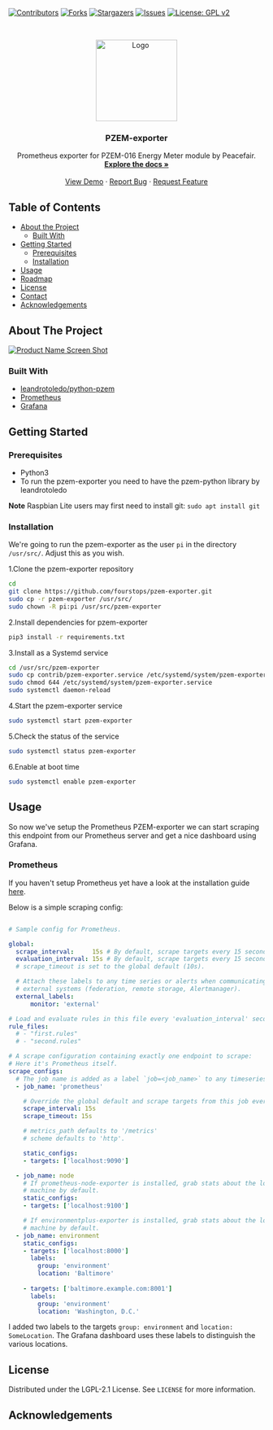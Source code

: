 <!--
*** Thanks for checking out this README Template. If you have a suggestion that would
*** make this better, please fork the pzem-exporter and create a pull request or simply open
*** an issue with the tag "enhancement".
*** Thanks again! Now go create something AMAZING! :D
***
***
***
*** To avoid retyping too much info. Do a search and replace for the following:
*** fourstops, pzem-exporter, tijmenvdbrink, email
-->


<!-- PROJECT SHIELDS -->
<!--
*** I'm using markdown "reference style" links for readability.
*** Reference links are enclosed in brackets [ ] instead of parentheses ( ).
*** See the bottom of this document for the declaration of the reference variables
*** for contributors-url, forks-url, etc. This is an optional, concise syntax you may use.
*** https://www.markdownguide.org/basic-syntax/#reference-style-links
-->
[![Contributors][contributors-shield]][contributors-url]
[![Forks][forks-shield]][forks-url]
[![Stargazers][stars-shield]][stars-url]
[![Issues][issues-shield]][issues-url]
[![License: GPL v2](https://img.shields.io/badge/License-GPL_v2-blue.svg)](https://www.gnu.org/licenses/old-licenses/gpl-2.0.en.html)

<!-- PROJECT LOGO -->
<br />
<p align="center">
  <a href="https://github.com/fourstops/pzem-exporter">
    <img src="logo/logo.png" alt="Logo" width="160" height="160">
  </a>

  <h3 align="center">PZEM-exporter</h3>

  <p align="center">
    Prometheus exporter for PZEM-016 Energy Meter module by Peacefair. 
    <br />
    <a href="https://github.com/fourstops/pzem-exporter"><strong>Explore the docs »</strong></a>
    <br />
    <br />
    <a href="https://github.com/fourstops/pzem-exporter">View Demo</a>
    ·
    <a href="https://github.com/fourstops/pzem-exporter/issues">Report Bug</a>
    ·
    <a href="https://github.com/fourstops/pzem-exporter/issues">Request Feature</a>
  </p>
</p>


<!-- TABLE OF CONTENTS -->
## Table of Contents

* [About the Project](#about-the-project)
  * [Built With](#built-with)
* [Getting Started](#getting-started)
  * [Prerequisites](#prerequisites)
  * [Installation](#installation)
* [Usage](#usage)
* [Roadmap](#roadmap)
* [License](#license)
* [Contact](#contact)
* [Acknowledgements](#acknowledgements)



<!-- ABOUT THE PROJECT -->
## About The Project

[![Product Name Screen Shot][product-screenshot]](https://github.com/fourstops/pzem-exporter)

### Built With

* [leandrotoledo/python-pzem](https://github.com/leandrotoledo/python-pzem)
* [Prometheus](https://prometheus.io/)
* [Grafana](https://grafana.com/)


<!-- GETTING STARTED -->
## Getting Started

### Prerequisites

- Python3
- To run the pzem-exporter you need to have the pzem-python library by leandrotoledo

**Note** Raspbian Lite users may first need to install git: `sudo apt install git`

### Installation
We're going to run the pzem-exporter as the user ```pi``` in the directory ```/usr/src/```. Adjust this as you wish.
 
1.Clone the pzem-exporter repository
```sh
cd
git clone https://github.com/fourstops/pzem-exporter.git
sudo cp -r pzem-exporter /usr/src/
sudo chown -R pi:pi /usr/src/pzem-exporter
```

2.Install dependencies for pzem-exporter
```sh
pip3 install -r requirements.txt
```

3.Install as a Systemd service
```sh
cd /usr/src/pzem-exporter
sudo cp contrib/pzem-exporter.service /etc/systemd/system/pzem-exporter.service
sudo chmod 644 /etc/systemd/system/pzem-exporter.service
sudo systemctl daemon-reload
```
4.Start the pzem-exporter service
```sh
sudo systemctl start pzem-exporter
```
5.Check the status of the service
```sh
sudo systemctl status pzem-exporter
```
6.Enable at boot time
```sh
sudo systemctl enable pzem-exporter
```

<!-- USAGE EXAMPLES -->
## Usage

So now we've setup the Prometheus PZEM-exporter we can start scraping this endpoint from our Prometheus server and get a nice dashboard using Grafana.  

### Prometheus

If you haven't setup Prometheus yet have a look at the installation guide [here](https://prometheus.io/docs/prometheus/latest/installation/).

Below is a simple scraping config:

```yaml

# Sample config for Prometheus.

global:
  scrape_interval:     15s # By default, scrape targets every 15 seconds.
  evaluation_interval: 15s # By default, scrape targets every 15 seconds.
  # scrape_timeout is set to the global default (10s).

  # Attach these labels to any time series or alerts when communicating with
  # external systems (federation, remote storage, Alertmanager).
  external_labels:
      monitor: 'external'

# Load and evaluate rules in this file every 'evaluation_interval' seconds.
rule_files:
  # - "first.rules"
  # - "second.rules"

# A scrape configuration containing exactly one endpoint to scrape:
# Here it's Prometheus itself.
scrape_configs:
  # The job name is added as a label `job=<job_name>` to any timeseries scraped from this config.
  - job_name: 'prometheus'

    # Override the global default and scrape targets from this job every 5 seconds.
    scrape_interval: 15s
    scrape_timeout: 15s

    # metrics_path defaults to '/metrics'
    # scheme defaults to 'http'.

    static_configs:
    - targets: ['localhost:9090']

  - job_name: node
    # If prometheus-node-exporter is installed, grab stats about the local
    # machine by default.
    static_configs:
    - targets: ['localhost:9100']

    # If environmentplus-exporter is installed, grab stats about the local
    # machine by default.
  - job_name: environment
    static_configs:
    - targets: ['localhost:8000']
      labels:
        group: 'environment'
        location: 'Baltimore'
        
    - targets: ['baltimore.example.com:8001']
      labels:
        group: 'environment'
        location: 'Washington, D.C.'
``` 

I added two labels to the targets ```group: environment``` and ```location: SomeLocation```. The Grafana dashboard uses these labels to distinguish the various locations.

<!-- LICENSE -->
## License

Distributed under the LGPL-2.1 License. See `LICENSE` for more information.


<!-- ACKNOWLEDGEMENTS -->
## Acknowledgements



<!-- MARKDOWN LINKS & IMAGES -->
<!-- https://www.markdownguide.org/basic-syntax/#reference-style-links -->
[contributors-shield]: https://img.shields.io/github/contributors/fourstops/pzem-exporter
[contributors-url]: https://github.com/fourstops/pzem-exporter/graphs/contributors
[forks-shield]: https://img.shields.io/github/forks/fourstops/pzem-exporter?label=Fork
[forks-url]: https://github.com/fourstops/pzem-exporter/network/members
[stars-shield]: https://img.shields.io/github/stars/fourstops/pzem-exporter
[stars-url]: https://github.com/fourstops/pzem-exporter/stargazers
[issues-shield]: https://img.shields.io/github/issues-raw/fourstops/pzem-exporter
[issues-url]: https://github.com/fourstops/pzem-exporter/issues
[license-shield]: https://img.shields.io/github/license/fourstops/pzem-exporter
[license-url]: https://github.com/fourstops/pzem-exporter/blob/master/LICENSE
[linkedin-shield]: https://img.shields.io/badge/-LinkedIn-black.svg&logo=linkedin&colorB=555
[linkedin-url]: https://linkedin.com/in/fourstops
[product-screenshot]: images/screenshot.png
